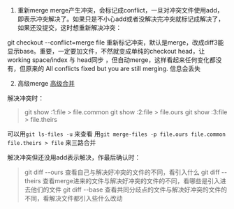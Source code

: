 1. 重新merge
merge产生冲突，会标记成conflict，一旦对冲突文件使用add，即表示冲突解决了。如果只是不小心add或者没解决完冲突就标记成解决了，如果还没提交，这时想重新解决冲突：

git checkout --conflict=merge  file 重新标记冲突，默认是merge，改成diff3能显示base。重要，一定要加文件，不然就变成单纯的checkout head，让working space/index 与 head同步 ，但自动merge，这样看起来任何变化都没有，但原来的
All conflicts fixed but you are still merging.
信息会丢失


2. 高级merge
[高级合并](https://git-scm.com/book/zh/v2/Git-%E5%B7%A5%E5%85%B7-%E9%AB%98%E7%BA%A7%E5%90%88%E5%B9%B6)

解决冲突时：
> git show :1:file > file.common
> git show :2:file > file.ours
> git show :3:file > file.theirs

可以用`git ls-files -u` 来查看
用`git merge-files -p file.ours file.common file.theirs > file`  来三路合并

解决冲突但还没用add表示解决，作最后确认时：
> git diff --ours  查看自己与解决好冲突的文件的不同，看引入什么
> git diff --theirs 查看merge进来的文件与解决好冲突的文件的不同，看哪些是引入进去他们的文件
> git diff --base 查看共同分歧点的文件与解决好冲突的文件的不同，看解决文件都引入些什么改动
